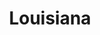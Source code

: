 ---
title: Louisiana
crosslinks:
- Acadiana
- news
- politics
- NewOrleans
- Fishing
- LateStageCapitalism
- CajunFrench
- fakehistoryporn
- churning
- zootopia
- AmericanPlantSwap
- LSU
- foodforthought
- DeepGreenResistance
- acadiana
- languagelearning
- ImGoingToHellForThis
- SlowTV
---